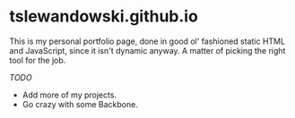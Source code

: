 # tslewandowski.github.io

This is my personal portfolio page, done in good ol' fashioned static HTML and JavaScript, since it isn't dynamic anyway. A matter of picking the right tool for the job.

*TODO*

* Add more of my projects.
* Go crazy with some Backbone.
